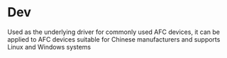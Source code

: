 # Dev
Used as the underlying driver for commonly used AFC devices, it can be applied to AFC devices suitable for Chinese manufacturers and supports Linux and Windows systems
